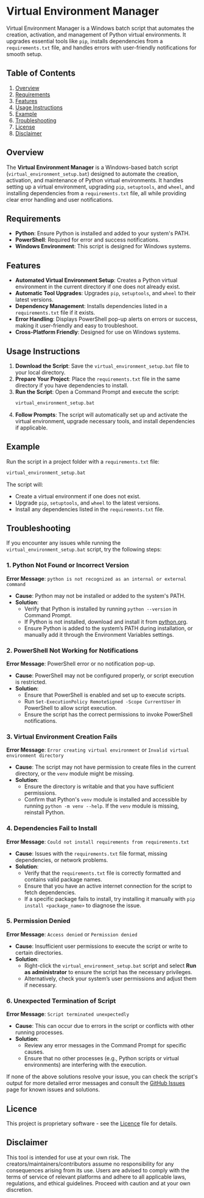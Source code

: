 # Virtual Environment Manager
Virtual Environment Manager is a Windows batch script that automates the creation, activation, and management of Python virtual environments. It upgrades essential tools like `pip`, installs dependencies from a `requirements.txt` file, and handles errors with user-friendly notifications for smooth setup.

## Table of Contents
1. [Overview](#overview)  
2. [Requirements](#requirements)  
3. [Features](#features)  
4. [Usage Instructions](#usage-instructions)  
5. [Example](#example)  
6. [Troubleshooting](#troubleshooting)  
7. [License](#license)  
8. [Disclaimer](#disclaimer)  

## Overview
The **Virtual Environment Manager** is a Windows-based batch script (`virtual_environment_setup.bat`) designed to automate the creation, activation, and maintenance of Python virtual environments. It handles setting up a virtual environment, upgrading `pip`, `setuptools`, and `wheel`, and installing dependencies from a `requirements.txt` file, all while providing clear error handling and user notifications.

## Requirements
- **Python**: Ensure Python is installed and added to your system's PATH.
- **PowerShell**: Required for error and success notifications.
- **Windows Environment**: This script is designed for Windows systems.

## Features
- **Automated Virtual Environment Setup**: Creates a Python virtual environment in the current directory if one does not already exist.
- **Automatic Tool Upgrades**: Upgrades `pip`, `setuptools`, and `wheel` to their latest versions.
- **Dependency Management**: Installs dependencies listed in a `requirements.txt` file if it exists.
- **Error Handling**: Displays PowerShell pop-up alerts on errors or success, making it user-friendly and easy to troubleshoot.
- **Cross-Platform Friendly**: Designed for use on Windows systems.

## Usage Instructions
1. **Download the Script**: Save the `virtual_environment_setup.bat` file to your local directory.
2. **Prepare Your Project**: Place the `requirements.txt` file in the same directory if you have dependencies to install.
3. **Run the Script**: Open a Command Prompt and execute the script:
   ```bash
   virtual_environment_setup.bat
   ```
4. **Follow Prompts**: The script will automatically set up and activate the virtual environment, upgrade necessary tools, and install dependencies if applicable.

## Example
Run the script in a project folder with a `requirements.txt` file:
```bash
virtual_environment_setup.bat
```
The script will:
- Create a virtual environment if one does not exist.
- Upgrade `pip`, `setuptools`, and `wheel` to the latest versions.
- Install any dependencies listed in the `requirements.txt` file.

## Troubleshooting
If you encounter any issues while running the `virtual_environment_setup.bat` script, try the following steps:

### 1. **Python Not Found or Incorrect Version**
   **Error Message**: `python is not recognized as an internal or external command`
   - **Cause**: Python may not be installed or added to the system's PATH.
   - **Solution**: 
     - Verify that Python is installed by running `python --version` in Command Prompt.
     - If Python is not installed, download and install it from [python.org](https://www.python.org/downloads/).
     - Ensure Python is added to the system’s PATH during installation, or manually add it through the Environment Variables settings.

### 2. **PowerShell Not Working for Notifications**
   **Error Message**: PowerShell error or no notification pop-up.
   - **Cause**: PowerShell may not be configured properly, or script execution is restricted.
   - **Solution**:
     - Ensure that PowerShell is enabled and set up to execute scripts.
     - Run `Set-ExecutionPolicy RemoteSigned -Scope CurrentUser` in PowerShell to allow script execution.
     - Ensure the script has the correct permissions to invoke PowerShell notifications.

### 3. **Virtual Environment Creation Fails**
   **Error Message**: `Error creating virtual environment` or `Invalid virtual environment directory`
   - **Cause**: The script may not have permission to create files in the current directory, or the `venv` module might be missing.
   - **Solution**:
     - Ensure the directory is writable and that you have sufficient permissions.
     - Confirm that Python's `venv` module is installed and accessible by running `python -m venv --help`. If the `venv` module is missing, reinstall Python.

### 4. **Dependencies Fail to Install**
   **Error Message**: `Could not install requirements from requirements.txt`
   - **Cause**: Issues with the `requirements.txt` file format, missing dependencies, or network problems.
   - **Solution**:
     - Verify that the `requirements.txt` file is correctly formatted and contains valid package names.
     - Ensure that you have an active internet connection for the script to fetch dependencies.
     - If a specific package fails to install, try installing it manually with `pip install <package_name>` to diagnose the issue.

### 5. **Permission Denied**
   **Error Message**: `Access denied` or `Permission denied`
   - **Cause**: Insufficient user permissions to execute the script or write to certain directories.
   - **Solution**:
     - Right-click the `virtual_environment_setup.bat` script and select **Run as administrator** to ensure the script has the necessary privileges.
     - Alternatively, check your system’s user permissions and adjust them if necessary.

### 6. **Unexpected Termination of Script**
   **Error Message**: `Script terminated unexpectedly`
   - **Cause**: This can occur due to errors in the script or conflicts with other running processes.
   - **Solution**:
     - Review any error messages in the Command Prompt for specific causes.
     - Ensure that no other processes (e.g., Python scripts or virtual environments) are interfering with the execution.

If none of the above solutions resolve your issue, you can check the script's output for more detailed error messages and consult the [GitHub Issues](https://github.com/ReeceKrisnata/Virtual-Environment-Manager/issues) page for known issues and solutions.

## Licence
This project is proprietary software - see the [Licence](https://github.com/ReeceKrisnata/Virtual-Environment-Manager/tree/main?tab=License-1-ov-file) file for details.

## Disclaimer
This tool is intended for use at your own risk. The creators/maintainers/contributors assume no responsibility for any consequences arising from its use. Users are advised to comply with the terms of service of relevant platforms and adhere to all applicable laws, regulations, and ethical guidelines. Proceed with caution and at your own discretion.
